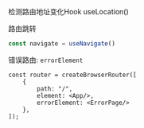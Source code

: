 检测路由地址变化Hook
useLocation()

路由跳转

```ts
const navigate = useNavigate()
```

错误路由: `errorElement`

```tsx
const router = createBrowserRouter([
    {
        path: "/",
        element: <App/>,
        errorElement: <ErrorPage/>
    },
]);
```